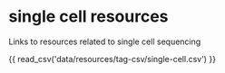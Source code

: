 # single cell resources

Links to resources related to single cell sequencing

{{ read_csv('data/resources/tag-csv/single-cell.csv') }}